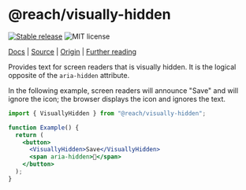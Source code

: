 # @reach/visually-hidden

[![Stable release](https://img.shields.io/npm/v/@reach/visually-hidden.svg)](https://npm.im/@reach/visually-hidden) ![MIT license](https://badgen.now.sh/badge/license/MIT)

[Docs](https://reach.tech/visually-hidden) | [Source](https://github.com/reach/reach-ui/tree/main/packages/visually-hidden) | [Origin](https://snook.ca/archives/html_and_css/hiding-content-for-accessibility) | [Further reading](https://a11yproject.com/posts/how-to-hide-content/)

Provides text for screen readers that is visually hidden. It is the logical opposite of the `aria-hidden` attribute.

In the following example, screen readers will announce "Save" and will ignore the icon; the browser displays the icon and ignores the text.

```jsx
import { VisuallyHidden } from "@reach/visually-hidden";

function Example() {
  return (
    <button>
      <VisuallyHidden>Save</VisuallyHidden>
      <span aria-hidden>💾</span>
    </button>
  );
}
```
